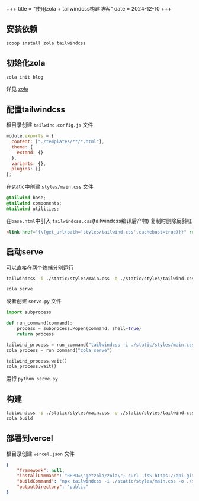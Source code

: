 +++
title = "使用zola + tailwindcss构建博客"
date = 2024-12-10
+++

## 安装依赖
``` bash
scoop install zola tailwindcss
```

## 初始化zola
``` bash
zola init blog
```
详见 [zola](https://www.getzola.org/documentation/getting-started/overview/)

## 配置tailwindcss
根目录创建 `tailwind.config.js` 文件
``` js
module.exports = {
  content: ["./templates/**/*.html"],
  theme: {
    extend: {}
  },
  variants: {},
  plugins: []
};
```

在static中创建 `styles/main.css` 文件
``` css
@tailwind base;
@tailwind components;
@tailwind utilities;
```

在`base.html`中引入 `tailwindcss.css`(tailwindcss编译后产物) 复制时删除反斜杠
``` html
<link href="{\{get_url(path='styles/tailwind.css',cachebust=true)}}" rel="stylesheet"/>
```

## 启动serve
可以直接在两个终端分别运行
``` bash
tailwindcss -i ./static/styles/main.css -o ./static/styles/tailwind.css --watch
```
``` bash
zola serve
```

或者创建 `serve.py` 文件
``` python
import subprocess

def run_command(command):
    process = subprocess.Popen(command, shell=True)
    return process

tailwind_process = run_command("tailwindcss -i ./static/styles/main.css -o ./static/styles/tailwind.css --watch")
zola_process = run_command("zola serve")

tailwind_process.wait()
zola_process.wait()
```
运行 `python serve.py`

## 构建
``` bash
tailwindcss -i ./static/styles/main.css -o ./static/styles/tailwind.css
zola build
```

## 部署到vercel
根目录创建 `vercel.json` 文件
``` json
{
    "framework": null,
    "installCommand": "REPO=\"getzola/zola\"; curl -fsS https://api.github.com/repos/${REPO}/releases/latest | grep -oP '\"browser_download_url\": ?\"\\K(.+linux-gnu.tar.gz)' | xargs -n 1 curl -fsSL -o zola.tar.gz && tar -xzvf zola.tar.gz && npm install tailwindcss",
    "buildCommand": "npx tailwindcss -i ./static/styles/main.css -o ./static/styles/tailwind.css && ./zola build",
    "outputDirectory": "public"
}
```